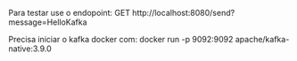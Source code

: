 Para testar use o endopoint: GET http://localhost:8080/send?message=HelloKafka

Precisa iniciar o kafka docker com: docker run -p 9092:9092 apache/kafka-native:3.9.0
